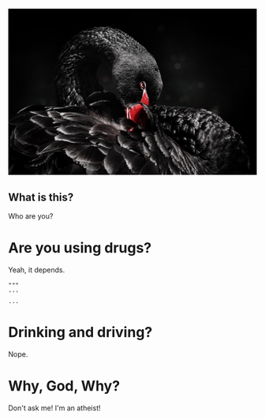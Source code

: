 ![ungtb10d](./web/public/img/gitcanvas.png)

## What is this?
Who are you?

# Are you using drugs?
Yeah, it depends. 

```
"""
'''
...
```

# Drinking and driving?
Nope.

# Why, God, Why?
Don't ask me! I'm an atheist!
